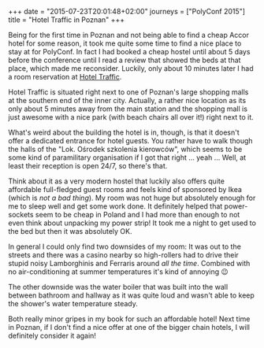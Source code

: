 +++
date = "2015-07-23T20:01:48+02:00"
journeys = ["PolyConf 2015"]
title = "Hotel Traffic in Poznan"
+++

Being for the first time in Poznan and not being able to find a cheap Accor
hotel for some reason, it took me quite some time to find a nice place to stay
at for PolyConf. In fact I had booked a cheap hostel until about 5 days before
the conference until I read a review that showed the beds at that place, which
made me reconsider. Luckily, only about 10 minutes later I had a room
reservation at [Hotel Traffic](http://www.hoteltraffic.pl/).

Hotel Traffic is situated right next to one of Poznan's large shopping malls at
the southern end of the inner city. Actually, a rather nice location as its only
about 5 minutes away from the main station and the shopping mall is just awesome
with a nice park (with beach chairs all over it!) right next to it.

What's weird about the building the hotel is in, though, is that it doesn't
offer a dedicated entrance for hotel guests. You rather have to walk though the
halls of the "Lok. Ośrodek szkolenia kierowców", which seems to be some kind of
paramilitary organisation if I got that right ... yeah ... Well, at least their
reception is open 24/7, so there's that.

Think about it as a very modern hostel that luckily also offers quite affordable
full-fledged guest rooms and feels kind of sponsored by Ikea (which is *not a
bad thing*). My room was not huge but absolutely enough for me to sleep well and
get some work done. It definitely helped that power-sockets seem to be cheap in
Poland and I had more than enough to not even think about unpacking my power
strip! It took me a night to get used to the bed but then it was absolutely OK.

In general I could only find two downsides of my room: It was out to the streets
and there was a casino nearby so high-rollers had to drive their stupid noisy
Lamborghinis and Ferraris around *all the time*. Combined with no
air-conditioning at summer temperatures it's kind of annoying 😉

The other downside was the water boiler that was built into the wall between
bathroom and hallway as it was quite loud and wasn't able to keep the shower's
water temperature steady.

Both really minor gripes in my book for such an affordable hotel! Next time in
Poznan, if I don't find a nice offer at one of the bigger chain hotels, I will
definitely consider it again!

